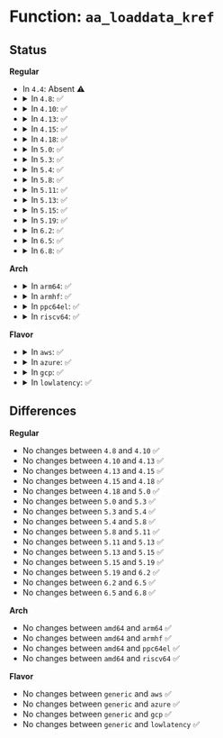 # Function: <code>aa_loaddata_kref</code>

## Status
<b>Regular</b>
<ul>
<li>
In <code>4.4</code>: Absent ⚠️
</li>
<li>
<details>
<summary>In <code>4.8</code>: ✅</summary>

```c
void aa_loaddata_kref(struct kref *kref);
```

**Collision:** Unique Global

**Inline:** No

**Transformation:** False

**Instances:**

```
In security/apparmor/policy_unpack.c (ffffffff813bc8e0)
Location: security/apparmor/policy_unpack.c:128
Inline: False
Direct callers:
  - security/apparmor/apparmorfs.c:profile_remove
  - security/apparmor/apparmorfs.c:policy_update
  - security/apparmor/policy.c:aa_free_profile
```
**Symbols:**

```
ffffffff813bc8e0-ffffffff813bc907: aa_loaddata_kref (STB_GLOBAL)
```
</details>
</li>
<li>
<details>
<summary>In <code>4.10</code>: ✅</summary>

```c
void aa_loaddata_kref(struct kref *kref);
```

**Collision:** Unique Global

**Inline:** No

**Transformation:** False

**Instances:**

```
In security/apparmor/policy_unpack.c (ffffffff813d3d10)
Location: security/apparmor/policy_unpack.c:128
Inline: False
Direct callers:
  - security/apparmor/apparmorfs.c:rawdata_release
  - security/apparmor/apparmorfs.c:profile_remove
  - security/apparmor/apparmorfs.c:policy_update
  - security/apparmor/policy.c:aa_free_profile
```
**Symbols:**

```
ffffffff813d3d10-ffffffff813d3d37: aa_loaddata_kref (STB_GLOBAL)
```
</details>
</li>
<li>
<details>
<summary>In <code>4.13</code>: ✅</summary>

```c
void aa_loaddata_kref(struct kref *kref);
```

**Collision:** Unique Global

**Inline:** No

**Transformation:** False

**Instances:**

```
In security/apparmor/policy_unpack.c (ffffffff813e6b60)
Location: security/apparmor/policy_unpack.c:171
Inline: False
Direct callers:
  - security/apparmor/apparmorfs.c:rawdata_release
  - security/apparmor/apparmorfs.c:seq_rawdata_release
  - security/apparmor/apparmorfs.c:profile_remove
  - security/apparmor/apparmorfs.c:policy_update
  - security/apparmor/policy.c:aa_replace_profiles
  - security/apparmor/policy.c:aa_replace_profiles
```
**Symbols:**

```
ffffffff813e6b60-ffffffff813e6ba9: aa_loaddata_kref (STB_GLOBAL)
```
</details>
</li>
<li>
<details>
<summary>In <code>4.15</code>: ✅</summary>

```c
void aa_loaddata_kref(struct kref *kref);
```

**Collision:** Unique Global

**Inline:** No

**Transformation:** False

**Instances:**

```
In security/apparmor/policy_unpack.c (ffffffff8140dce0)
Location: security/apparmor/policy_unpack.c:171
Inline: False
Direct callers:
  - security/apparmor/apparmorfs.c:rawdata_release
  - security/apparmor/apparmorfs.c:seq_rawdata_release
  - security/apparmor/apparmorfs.c:profile_remove
  - security/apparmor/apparmorfs.c:policy_update
  - security/apparmor/policy.c:aa_replace_profiles
  - security/apparmor/policy.c:aa_replace_profiles
```
**Symbols:**

```
ffffffff8140dce0-ffffffff8140dd29: aa_loaddata_kref (STB_GLOBAL)
```
</details>
</li>
<li>
<details>
<summary>In <code>4.18</code>: ✅</summary>

```c
void aa_loaddata_kref(struct kref *kref);
```

**Collision:** Unique Global

**Inline:** No

**Transformation:** False

**Instances:**

```
In security/apparmor/policy_unpack.c (ffffffff8143f920)
Location: security/apparmor/policy_unpack.c:173
Inline: False
Direct callers:
  - security/apparmor/apparmorfs.c:rawdata_release
  - security/apparmor/apparmorfs.c:seq_rawdata_release
  - security/apparmor/apparmorfs.c:profile_remove
  - security/apparmor/apparmorfs.c:policy_update
  - security/apparmor/policy.c:aa_replace_profiles
  - security/apparmor/policy.c:aa_replace_profiles
```
**Symbols:**

```
ffffffff8143f920-ffffffff8143f968: aa_loaddata_kref (STB_GLOBAL)
```
</details>
</li>
<li>
<details>
<summary>In <code>5.0</code>: ✅</summary>

```c
void aa_loaddata_kref(struct kref *kref);
```

**Collision:** Unique Global

**Inline:** No

**Transformation:** False

**Instances:**

```
In security/apparmor/policy_unpack.c (ffffffff8145c810)
Location: security/apparmor/policy_unpack.c:173
Inline: False
Direct callers:
  - security/apparmor/apparmorfs.c:rawdata_release
  - security/apparmor/apparmorfs.c:seq_rawdata_release
  - security/apparmor/apparmorfs.c:profile_remove
  - security/apparmor/apparmorfs.c:policy_update
  - security/apparmor/policy.c:aa_replace_profiles
  - security/apparmor/policy.c:aa_replace_profiles
```
**Symbols:**

```
ffffffff8145c810-ffffffff8145c858: aa_loaddata_kref (STB_GLOBAL)
```
</details>
</li>
<li>
<details>
<summary>In <code>5.3</code>: ✅</summary>

```c
void aa_loaddata_kref(struct kref *kref);
```

**Collision:** Unique Global

**Inline:** No

**Transformation:** False

**Instances:**

```
In security/apparmor/policy_unpack.c (ffffffff81489da0)
Location: security/apparmor/policy_unpack.c:169
Inline: False
Direct callers:
  - security/apparmor/apparmorfs.c:rawdata_release
  - security/apparmor/apparmorfs.c:seq_rawdata_release
  - security/apparmor/apparmorfs.c:profile_remove
  - security/apparmor/apparmorfs.c:policy_update
  - security/apparmor/policy.c:aa_replace_profiles
  - security/apparmor/policy.c:aa_replace_profiles
```
**Symbols:**

```
ffffffff81489da0-ffffffff81489de8: aa_loaddata_kref (STB_GLOBAL)
```
</details>
</li>
<li>
<details>
<summary>In <code>5.4</code>: ✅</summary>

```c
void aa_loaddata_kref(struct kref *kref);
```

**Collision:** Unique Global

**Inline:** No

**Transformation:** False

**Instances:**

```
In security/apparmor/policy_unpack.c (ffffffff814a3c60)
Location: security/apparmor/policy_unpack.c:169
Inline: False
Direct callers:
  - security/apparmor/apparmorfs.c:rawdata_release
  - security/apparmor/apparmorfs.c:seq_rawdata_release
  - security/apparmor/apparmorfs.c:profile_remove
  - security/apparmor/apparmorfs.c:policy_update
  - security/apparmor/policy.c:aa_replace_profiles
  - security/apparmor/policy.c:aa_replace_profiles
```
**Symbols:**

```
ffffffff814a3c60-ffffffff814a3ca8: aa_loaddata_kref (STB_GLOBAL)
```
</details>
</li>
<li>
<details>
<summary>In <code>5.8</code>: ✅</summary>

```c
void aa_loaddata_kref(struct kref *kref);
```

**Collision:** Unique Global

**Inline:** No

**Transformation:** False

**Instances:**

```
In security/apparmor/policy_unpack.c (ffffffff814feac0)
Location: security/apparmor/policy_unpack.c:172
Inline: False
Direct callers:
  - security/apparmor/apparmorfs.c:rawdata_open
  - security/apparmor/apparmorfs.c:rawdata_open
  - security/apparmor/apparmorfs.c:rawdata_release
  - security/apparmor/apparmorfs.c:seq_rawdata_release
  - security/apparmor/apparmorfs.c:profile_remove
  - security/apparmor/apparmorfs.c:policy_update
  - security/apparmor/policy.c:aa_replace_profiles
  - security/apparmor/policy.c:aa_replace_profiles
  - security/apparmor/policy.c:aa_free_profile
```
**Symbols:**

```
ffffffff814feac0-ffffffff814feb08: aa_loaddata_kref (STB_GLOBAL)
```
</details>
</li>
<li>
<details>
<summary>In <code>5.11</code>: ✅</summary>

```c
void aa_loaddata_kref(struct kref *kref);
```

**Collision:** Unique Global

**Inline:** No

**Transformation:** False

**Instances:**

```
In security/apparmor/policy_unpack.c (ffffffff8151bd20)
Location: security/apparmor/policy_unpack.c:172
Inline: False
Direct callers:
  - security/apparmor/apparmorfs.c:rawdata_open
  - security/apparmor/apparmorfs.c:rawdata_open
  - security/apparmor/apparmorfs.c:rawdata_release
  - security/apparmor/apparmorfs.c:seq_rawdata_release
  - security/apparmor/apparmorfs.c:profile_remove
  - security/apparmor/apparmorfs.c:policy_update
  - security/apparmor/policy.c:aa_replace_profiles
  - security/apparmor/policy.c:aa_replace_profiles
  - security/apparmor/policy.c:aa_free_profile
```
**Symbols:**

```
ffffffff8151bd20-ffffffff8151bd68: aa_loaddata_kref (STB_GLOBAL)
```
</details>
</li>
<li>
<details>
<summary>In <code>5.13</code>: ✅</summary>

```c
void aa_loaddata_kref(struct kref *kref);
```

**Collision:** Unique Global

**Inline:** No

**Transformation:** False

**Instances:**

```
In security/apparmor/policy_unpack.c (ffffffff815223f0)
Location: security/apparmor/policy_unpack.c:172
Inline: False
Direct callers:
  - security/apparmor/apparmorfs.c:rawdata_open
  - security/apparmor/apparmorfs.c:rawdata_open
  - security/apparmor/apparmorfs.c:rawdata_release
  - security/apparmor/apparmorfs.c:seq_rawdata_release
  - security/apparmor/apparmorfs.c:profile_remove
  - security/apparmor/apparmorfs.c:policy_update
  - security/apparmor/policy.c:aa_replace_profiles
  - security/apparmor/policy.c:aa_replace_profiles
  - security/apparmor/policy.c:aa_free_profile
```
**Symbols:**

```
ffffffff815223f0-ffffffff81522438: aa_loaddata_kref (STB_GLOBAL)
```
</details>
</li>
<li>
<details>
<summary>In <code>5.15</code>: ✅</summary>

```c
void aa_loaddata_kref(struct kref *kref);
```

**Collision:** Unique Global

**Inline:** No

**Transformation:** False

**Instances:**

```
In security/apparmor/policy_unpack.c (ffffffff81580640)
Location: security/apparmor/policy_unpack.c:172
Inline: False
Direct callers:
  - security/apparmor/apparmorfs.c:rawdata_open
  - security/apparmor/apparmorfs.c:rawdata_open
  - security/apparmor/apparmorfs.c:rawdata_release
  - security/apparmor/apparmorfs.c:seq_rawdata_release
  - security/apparmor/apparmorfs.c:profile_remove
  - security/apparmor/apparmorfs.c:policy_update
  - security/apparmor/policy.c:aa_replace_profiles
  - security/apparmor/policy.c:aa_replace_profiles
  - security/apparmor/policy.c:aa_free_profile
```
**Symbols:**

```
ffffffff81580640-ffffffff81580688: aa_loaddata_kref (STB_GLOBAL)
```
</details>
</li>
<li>
<details>
<summary>In <code>5.19</code>: ✅</summary>

```c
void aa_loaddata_kref(struct kref *kref);
```

**Collision:** Unique Global

**Inline:** No

**Transformation:** False

**Instances:**

```
In security/apparmor/policy_unpack.c (ffffffff8161f820)
Location: security/apparmor/policy_unpack.c:171
Inline: False
Direct callers:
  - security/apparmor/apparmorfs.c:rawdata_open
  - security/apparmor/apparmorfs.c:rawdata_open
  - security/apparmor/apparmorfs.c:rawdata_release
  - security/apparmor/apparmorfs.c:seq_rawdata_release
  - security/apparmor/apparmorfs.c:profile_remove
  - security/apparmor/apparmorfs.c:policy_update
  - security/apparmor/policy.c:aa_replace_profiles
  - security/apparmor/policy.c:aa_replace_profiles
  - security/apparmor/policy.c:aa_free_profile
```
**Symbols:**

```
ffffffff8161f820-ffffffff8161f880: aa_loaddata_kref (STB_GLOBAL)
```
</details>
</li>
<li>
<details>
<summary>In <code>6.2</code>: ✅</summary>

```c
void aa_loaddata_kref(struct kref *kref);
```

**Collision:** Unique Global

**Inline:** No

**Transformation:** False

**Instances:**

```
In security/apparmor/policy_unpack.c (ffffffff816d2c20)
Location: security/apparmor/policy_unpack.c:130
Inline: False
Direct callers:
  - security/apparmor/apparmorfs.c:rawdata_open
  - security/apparmor/apparmorfs.c:rawdata_open
  - security/apparmor/apparmorfs.c:rawdata_release
  - security/apparmor/apparmorfs.c:seq_rawdata_release
  - security/apparmor/apparmorfs.c:profile_remove
  - security/apparmor/apparmorfs.c:policy_update
  - security/apparmor/policy.c:aa_replace_profiles
  - security/apparmor/policy.c:aa_replace_profiles
```
**Symbols:**

```
ffffffff816d2c20-ffffffff816d2c80: aa_loaddata_kref (STB_GLOBAL)
```
</details>
</li>
<li>
<details>
<summary>In <code>6.5</code>: ✅</summary>

```c
void aa_loaddata_kref(struct kref *kref);
```

**Collision:** Unique Global

**Inline:** No

**Transformation:** False

**Instances:**

```
In security/apparmor/policy_unpack.c (ffffffff8170bc20)
Location: security/apparmor/policy_unpack.c:130
Inline: False
Direct callers:
  - security/apparmor/apparmorfs.c:rawdata_open
  - security/apparmor/apparmorfs.c:rawdata_open
  - security/apparmor/apparmorfs.c:rawdata_release
  - security/apparmor/apparmorfs.c:seq_rawdata_release
  - security/apparmor/apparmorfs.c:profile_remove
  - security/apparmor/apparmorfs.c:policy_update
  - security/apparmor/policy.c:aa_replace_profiles
  - security/apparmor/policy.c:aa_replace_profiles
```
**Symbols:**

```
ffffffff8170bc20-ffffffff8170bc80: aa_loaddata_kref (STB_GLOBAL)
```
</details>
</li>
<li>
<details>
<summary>In <code>6.8</code>: ✅</summary>

```c
void aa_loaddata_kref(struct kref *kref);
```

**Collision:** Unique Global

**Inline:** No

**Transformation:** False

**Instances:**

```
In security/apparmor/policy_unpack.c (ffffffff817498d0)
Location: security/apparmor/policy_unpack.c:134
Inline: False
Direct callers:
  - security/apparmor/apparmorfs.c:rawdata_open
  - security/apparmor/apparmorfs.c:rawdata_open
  - security/apparmor/apparmorfs.c:rawdata_release
  - security/apparmor/apparmorfs.c:seq_rawdata_release
  - security/apparmor/apparmorfs.c:profile_remove
  - security/apparmor/apparmorfs.c:policy_update
  - security/apparmor/policy.c:aa_replace_profiles
  - security/apparmor/policy.c:aa_replace_profiles
```
**Symbols:**

```
ffffffff817498d0-ffffffff81749930: aa_loaddata_kref (STB_GLOBAL)
```
</details>
</li>
</ul>
<b>Arch</b>
<ul>
<li>
<details>
<summary>In <code>arm64</code>: ✅</summary>

```c
void aa_loaddata_kref(struct kref *kref);
```

**Collision:** Unique Global

**Inline:** No

**Transformation:** False

**Instances:**

```
In security/apparmor/policy_unpack.c (ffff8000105999d0)
Location: security/apparmor/policy_unpack.c:169
Inline: False
Direct callers:
  - security/apparmor/apparmorfs.c:rawdata_release
  - security/apparmor/apparmorfs.c:seq_rawdata_release
  - security/apparmor/apparmorfs.c:profile_remove
  - security/apparmor/apparmorfs.c:policy_update
  - security/apparmor/policy.c:aa_replace_profiles
  - security/apparmor/policy.c:aa_replace_profiles
```
**Symbols:**

```
ffff8000105999d0-ffff800010599a28: aa_loaddata_kref (STB_GLOBAL)
```
</details>
</li>
<li>
<details>
<summary>In <code>armhf</code>: ✅</summary>

```c
void aa_loaddata_kref(struct kref *kref);
```

**Collision:** Unique Global

**Inline:** No

**Transformation:** False

**Instances:**

```
In security/apparmor/policy_unpack.c (c074ab40)
Location: security/apparmor/policy_unpack.c:169
Inline: False
Direct callers:
  - security/apparmor/apparmorfs.c:rawdata_release
  - security/apparmor/apparmorfs.c:seq_rawdata_release
  - security/apparmor/apparmorfs.c:seq_rawdata_open
  - security/apparmor/apparmorfs.c:profile_remove
  - security/apparmor/apparmorfs.c:policy_update
  - security/apparmor/policy.c:aa_replace_profiles
  - security/apparmor/policy.c:aa_replace_profiles
```
**Symbols:**

```
c074ab40-c074ab98: aa_loaddata_kref (STB_GLOBAL)
```
</details>
</li>
<li>
<details>
<summary>In <code>ppc64el</code>: ✅</summary>

```c
void aa_loaddata_kref(struct kref *kref);
```

**Collision:** Unique Global

**Inline:** No

**Transformation:** False

**Instances:**

```
In security/apparmor/policy_unpack.c (c000000000710c50)
Location: security/apparmor/policy_unpack.c:169
Inline: False
Direct callers:
  - security/apparmor/apparmorfs.c:rawdata_release
  - security/apparmor/apparmorfs.c:seq_rawdata_release
  - security/apparmor/apparmorfs.c:seq_rawdata_open
  - security/apparmor/apparmorfs.c:profile_remove
  - security/apparmor/apparmorfs.c:policy_update
  - security/apparmor/policy.c:aa_replace_profiles
  - security/apparmor/policy.c:aa_replace_profiles
```
**Symbols:**

```
c000000000710c50-c000000000710ccc: aa_loaddata_kref (STB_GLOBAL)
```
</details>
</li>
<li>
<details>
<summary>In <code>riscv64</code>: ✅</summary>

```c
void aa_loaddata_kref(struct kref *kref);
```

**Collision:** Unique Global

**Inline:** No

**Transformation:** False

**Instances:**

```
In security/apparmor/policy_unpack.c (ffffffe0003e60d6)
Location: security/apparmor/policy_unpack.c:169
Inline: False
Direct callers:
  - security/apparmor/apparmorfs.c:rawdata_release
  - security/apparmor/apparmorfs.c:seq_rawdata_release
  - security/apparmor/apparmorfs.c:seq_rawdata_open
  - security/apparmor/apparmorfs.c:profile_remove
  - security/apparmor/apparmorfs.c:policy_update
  - security/apparmor/policy.c:aa_replace_profiles
  - security/apparmor/policy.c:aa_replace_profiles
```
**Symbols:**

```
ffffffe0003e60d6-ffffffe0003e6128: aa_loaddata_kref (STB_GLOBAL)
```
</details>
</li>
</ul>
<b>Flavor</b>
<ul>
<li>
<details>
<summary>In <code>aws</code>: ✅</summary>

```c
void aa_loaddata_kref(struct kref *kref);
```

**Collision:** Unique Global

**Inline:** No

**Transformation:** False

**Instances:**

```
In security/apparmor/policy_unpack.c (ffffffff8149c240)
Location: security/apparmor/policy_unpack.c:169
Inline: False
Direct callers:
  - security/apparmor/apparmorfs.c:rawdata_release
  - security/apparmor/apparmorfs.c:seq_rawdata_release
  - security/apparmor/apparmorfs.c:profile_remove
  - security/apparmor/apparmorfs.c:policy_update
  - security/apparmor/policy.c:aa_replace_profiles
  - security/apparmor/policy.c:aa_replace_profiles
```
**Symbols:**

```
ffffffff8149c240-ffffffff8149c288: aa_loaddata_kref (STB_GLOBAL)
```
</details>
</li>
<li>
<details>
<summary>In <code>azure</code>: ✅</summary>

```c
void aa_loaddata_kref(struct kref *kref);
```

**Collision:** Unique Global

**Inline:** No

**Transformation:** False

**Instances:**

```
In security/apparmor/policy_unpack.c (ffffffff8148cc60)
Location: security/apparmor/policy_unpack.c:169
Inline: False
Direct callers:
  - security/apparmor/apparmorfs.c:rawdata_release
  - security/apparmor/apparmorfs.c:seq_rawdata_release
  - security/apparmor/apparmorfs.c:profile_remove
  - security/apparmor/apparmorfs.c:policy_update
  - security/apparmor/policy.c:aa_replace_profiles
  - security/apparmor/policy.c:aa_replace_profiles
```
**Symbols:**

```
ffffffff8148cc60-ffffffff8148cca8: aa_loaddata_kref (STB_GLOBAL)
```
</details>
</li>
<li>
<details>
<summary>In <code>gcp</code>: ✅</summary>

```c
void aa_loaddata_kref(struct kref *kref);
```

**Collision:** Unique Global

**Inline:** No

**Transformation:** False

**Instances:**

```
In security/apparmor/policy_unpack.c (ffffffff814982e0)
Location: security/apparmor/policy_unpack.c:169
Inline: False
Direct callers:
  - security/apparmor/apparmorfs.c:rawdata_release
  - security/apparmor/apparmorfs.c:seq_rawdata_release
  - security/apparmor/apparmorfs.c:profile_remove
  - security/apparmor/apparmorfs.c:policy_update
  - security/apparmor/policy.c:aa_replace_profiles
  - security/apparmor/policy.c:aa_replace_profiles
```
**Symbols:**

```
ffffffff814982e0-ffffffff81498328: aa_loaddata_kref (STB_GLOBAL)
```
</details>
</li>
<li>
<details>
<summary>In <code>lowlatency</code>: ✅</summary>

```c
void aa_loaddata_kref(struct kref *kref);
```

**Collision:** Unique Global

**Inline:** No

**Transformation:** False

**Instances:**

```
In security/apparmor/policy_unpack.c (ffffffff814b0430)
Location: security/apparmor/policy_unpack.c:169
Inline: False
Direct callers:
  - security/apparmor/apparmorfs.c:rawdata_release
  - security/apparmor/apparmorfs.c:seq_rawdata_release
  - security/apparmor/apparmorfs.c:profile_remove
  - security/apparmor/apparmorfs.c:policy_update
  - security/apparmor/policy.c:aa_replace_profiles
  - security/apparmor/policy.c:aa_replace_profiles
```
**Symbols:**

```
ffffffff814b0430-ffffffff814b0478: aa_loaddata_kref (STB_GLOBAL)
```
</details>
</li>
</ul>

## Differences
<b>Regular</b>
<ul>
<li>
No changes between <code>4.8</code> and <code>4.10</code> ✅
</li>
<li>
No changes between <code>4.10</code> and <code>4.13</code> ✅
</li>
<li>
No changes between <code>4.13</code> and <code>4.15</code> ✅
</li>
<li>
No changes between <code>4.15</code> and <code>4.18</code> ✅
</li>
<li>
No changes between <code>4.18</code> and <code>5.0</code> ✅
</li>
<li>
No changes between <code>5.0</code> and <code>5.3</code> ✅
</li>
<li>
No changes between <code>5.3</code> and <code>5.4</code> ✅
</li>
<li>
No changes between <code>5.4</code> and <code>5.8</code> ✅
</li>
<li>
No changes between <code>5.8</code> and <code>5.11</code> ✅
</li>
<li>
No changes between <code>5.11</code> and <code>5.13</code> ✅
</li>
<li>
No changes between <code>5.13</code> and <code>5.15</code> ✅
</li>
<li>
No changes between <code>5.15</code> and <code>5.19</code> ✅
</li>
<li>
No changes between <code>5.19</code> and <code>6.2</code> ✅
</li>
<li>
No changes between <code>6.2</code> and <code>6.5</code> ✅
</li>
<li>
No changes between <code>6.5</code> and <code>6.8</code> ✅
</li>
</ul>
<b>Arch</b>
<ul>
<li>
No changes between <code>amd64</code> and <code>arm64</code> ✅
</li>
<li>
No changes between <code>amd64</code> and <code>armhf</code> ✅
</li>
<li>
No changes between <code>amd64</code> and <code>ppc64el</code> ✅
</li>
<li>
No changes between <code>amd64</code> and <code>riscv64</code> ✅
</li>
</ul>
<b>Flavor</b>
<ul>
<li>
No changes between <code>generic</code> and <code>aws</code> ✅
</li>
<li>
No changes between <code>generic</code> and <code>azure</code> ✅
</li>
<li>
No changes between <code>generic</code> and <code>gcp</code> ✅
</li>
<li>
No changes between <code>generic</code> and <code>lowlatency</code> ✅
</li>
</ul>
